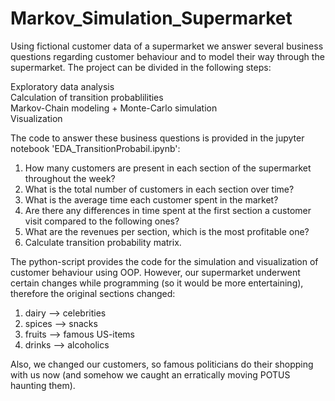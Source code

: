 # Markov_Simulation_Supermarket

Using fictional customer data of a supermarket we answer several business questions regarding customer behaviour and to model their way through the supermarket.
The project can be divided in the following steps:

Exploratory data analysis \
Calculation of transition probablilities \
Markov-Chain modeling + Monte-Carlo simulation \
Visualization

The code to answer these business questions is provided in the jupyter notebook 'EDA_TransitionProbabil.ipynb':

1. How many customers are present in each section of the supermarket throughout the week?
2. What is the total number of customers in each section over time?
3. What is the average time each customer spent in the market?
4. Are there any differences in time spent at the first section a customer visit compared to the following ones?
5. What are the revenues per section, which is the most profitable one?
6. Calculate transition probability matrix.

The python-script provides the code for the simulation and visualization of customer behaviour using OOP.
However, our supermarket underwent certain changes while programming (so it would be more entertaining), therefore the original sections changed:

1. dairy --> celebrities
2. spices --> snacks
3. fruits --> famous US-items
4. drinks --> alcoholics

Also, we changed our customers, so famous politicians do their shopping with us now (and somehow we caught an erratically moving POTUS haunting them). 

